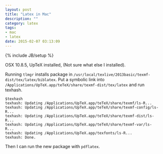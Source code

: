 ```yaml
---
layout: post
title: "Latex in Mac"
description: ""
category: latex
tags:
- mac
- latex
date: 2015-02-07 03:13:09
---
```

{% include JB/setup %}

OSX 10.8.5, UpTeX installed, (Not sure what else I installed).

Running `tlmgr` installs package in `/usr/local/texlive/2013basic/texmf-dist/tex/latex/biblatex`.
Put a symbolic link into `/Applications/UpTeX.app/teTeX/share/texmf-dist/tex/latex` and run texhash.

    $texhash
    texhash: Updating /Applications/UpTeX.app/teTeX/share/texmf/ls-R...
    texhash: Updating /Applications/UpTeX.app/teTeX/share/texmf-config/ls-R...
    texhash: Updating /Applications/UpTeX.app/teTeX/share/texmf-dist/ls-R...
    texhash: Updating /Applications/UpTeX.app/teTeX/share/texmf-var/ls-R...
    texhash: Updating /Applications/UpTeX.app/texfonts/ls-R...
    texhash: Done.

Then I can run the new package with `pdflatex`.